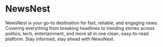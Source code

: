# NewsNest
NewsNest is your go-to destination for fast, reliable, and engaging news. Covering everything from breaking headlines to trending stories across politics, tech, entertainment, and more  all in one clean, easy-to-read platform. Stay informed, stay ahead with NewsNest.
